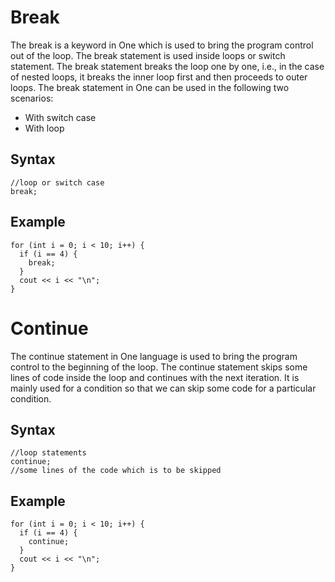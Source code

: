 # Break

The break is a keyword in One which is used to bring the program control out of the loop. The break statement is used inside loops or switch statement. The break statement breaks the loop one by one, i.e., in the case of nested loops, it breaks the inner loop first and then proceeds to outer loops. The break statement in One can be used in the following two scenarios:

- With switch case
- With loop

## Syntax

```
//loop or switch case
break;
```

## Example

```
for (int i = 0; i < 10; i++) {
  if (i == 4) {
    break;
  }
  cout << i << "\n";
}
```

# Continue

The continue statement in One language is used to bring the program control to the beginning of the loop. The continue statement skips some lines of code inside the loop and continues with the next iteration. It is mainly used for a condition so that we can skip some code for a particular condition.

## Syntax

```
//loop statements
continue;
//some lines of the code which is to be skipped
```

## Example

```
for (int i = 0; i < 10; i++) {
  if (i == 4) {
    continue;
  }
  cout << i << "\n";
}
```
